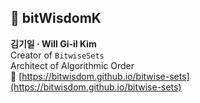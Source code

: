 ## 🧠 bitWisdomK  
**김기일 · Will Gi-il Kim**  
Creator of `BitwiseSets`  
Architect of Algorithmic Order  
📘 [https://bitwisdom.github.io/bitwise-sets](https://bitwisdom.github.io/bitwise-sets)
